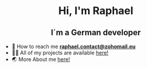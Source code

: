  <h1 align="center">Hi, I'm Raphael</h1>
 <h2 align="center">I´m a German developer</h2>

- 📧 How to reach me **[raphael.contact@zohomail.eu](mailto:raphael.contact@zohomail.eu)**
- 👨‍💻 All of my projects are available [here!](https://github.com/cookie0o?tab=repositories)   
- 🌏 More About me [here!](https://cookie0o.github.io/personal-website/)  
